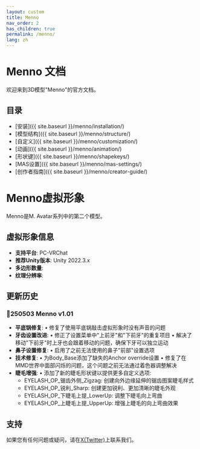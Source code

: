 ```yaml
---
layout: custom
title: Menno
nav_order: 2
has_children: true
permalink: /menno/
lang: zh
---
```


# Menno 文档

欢迎来到3D模型"Menno"的官方文档。

## 目录

- [安装]({{ site.baseurl }}/menno/installation/)
- [模型结构]({{ site.baseurl }}/menno/structure/)
- [自定义]({{ site.baseurl }}/menno/customization/)
- [动画]({{ site.baseurl }}/menno/animation/)
- [形状键]({{ site.baseurl }}/menno/shapekeys/)
- [MAS设置]({{ site.baseurl }}/menno/mas-settings/)
- [创作者指南]({{ site.baseurl }}/menno/creator-guide/)

# Menno虚拟形象

Menno是M. Avatar系列中的第二个模型。

## 虚拟形象信息

- **支持平台**: PC-VRChat
- **推荐Unity版本**: Unity 2022.3.x
- **多边形数量**: 
- **纹理分辨率**: 

## 更新历史

### 💠250503 Menno v1.01
- **平底锅修复**:
  • 修复了使用平底锅敲击虚拟形象时没有声音的问题
- **牙齿设置改进**:
  • 修正了设置菜单中"上前牙"和"下前牙"的重复项目
  • 解决了移动"下前牙"时上牙也会跟着移动的问题，确保下牙可以独立运动
- **鼻子设置修复**:
  • 启用了之前无法使用的鼻子"前部"设置选项
- **技术修复**:
  • 为Body_Base添加了缺失的Anchor override设置
  • 修复了在MMD世界中面部闪烁的问题，这个问题之前无法通过着色器调整解决
- **睫毛增强**:
  • 添加了新的睫毛形状键以提供更多自定义选项:
    - EYELASH_OP_锯齿外侧_Zigzag: 创建向外边缘延伸的锯齿图案睫毛样式
    - EYELASH_OP_锐利_Sharp: 创建更加锐利、更加清晰的睫毛外观
    - EYELASH_OP_下睫毛上提_LowerUp: 调整下睫毛向上弯曲
    - EYELASH_OP_上睫毛上提_UpperUp: 增强上睫毛的向上弯曲效果

## 支持

如果您有任何问题或疑问，请在[X(Twitter)](https://x.com/_emudotto)上联系我们。 